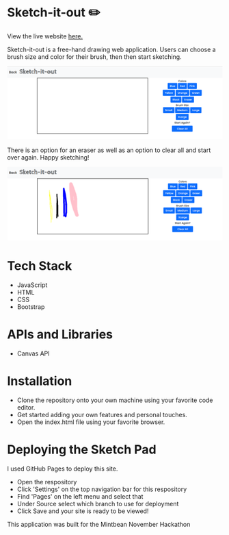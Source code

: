 # Sketch-it-out ✏️

View the live website [here.](https://aausen.github.io/sketch-it-out/)

Sketch-it-out is a free-hand drawing web application. Users can choose a brush size 
and color for their brush, then then start sketching. 

<img src="img/blank.PNG" alt="blank canvas">

There is an option for an eraser as well as an option to clear all and start over again. Happy sketching!

<img src="img/sample.PNG" alt="blank canvas">

# Tech Stack
- JavaScript
- HTML
- CSS
- Bootstrap

# APIs and Libraries
- Canvas API

# Installation

- Clone the repository onto your own machine using your favorite code editor.
- Get started adding your own features and personal touches.
- Open the index.html file using your favorite browser.

# Deploying the Sketch Pad
 
 I used GitHub Pages to deploy this site. 
 - Open the respository 
 - Click 'Settings' on the top navigation bar for this respository
 - Find 'Pages' on the left menu and select that
 - Under Source select which branch to use for deployment
 - Click Save and your site is ready to be viewed!


 This application was built for the Mintbean November Hackathon